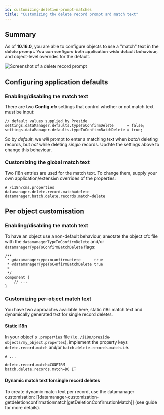 ```yaml
---
id: customizing-deletion-prompt-matches
title: "Customizing the delete record prompt and match text"
---
```


## Summary

As of **10.16.0**, you are able to configure objects to use a "match" text in the delete prompt. You can configure both application-wide default behaviour, and object-level overrides for the default.

![Screenshot of a delete record prompt](images/screenshots/deleteprompt.png)

## Configuring application defaults

### Enabling/disabling the match text

There are two **Config.cfc** settings that control whether or not match text must be input:

```luceescript
// default values supplied by Preside
settings.dataManager.defaults.typeToConfirmDelete      = false;
settings.dataManager.defaults.typeToConfirmBatchDelete = true;
```

So by _default_, we _will_ prompt to enter a matching text when _batch_ deleting records, but _not_ while deleting _single_ records. Update the settings above to change this behaviour.

### Customizing the global match text

Two i18n entries are used for the match text. To change them, supply your own application/extension overrides of the properties:

```properties
# /i18n/cms.properties
datamanager.delete.record.match=delete
datamanager.batch.delete.records.match=delete
```

## Per object customisation

### Enabling/disabling the match text

To have an object use a non-default behaviour, annotate the object cfc file with the `datamanagerTypeToConfirmDelete` and/or `datamanagerTypeToConfirmBatchDelete` flags:

```luceescript
/**
 * @datamanagerTypeToConfirmDelete      true
 * @datamanagerTypeToConfirmBatchDelete true
 *
 */
component {
	// ...
}

```

### Customizing per-object match text

You have two approaches available here, static i18n match text and dynamically generated text for single record deletes.

#### Static i18n

In your object's `.properties` file (i.e. `/i18n/preside-objects/my_object.propertes`), implement the property keys `delete.record.match` and/or `batch.delete.records.match`. i.e.

```properties
# ...

delete.record.match=CONFIRM
batch.delete.records.match=DO IT
```

#### Dynamic match text for single record deletes

To create dynamic match text per record, use the datamanager customisation: [[datamanager-customization-getdeletionconfirmationmatch|getDeletionConfirmationMatch]] (see guide for more details).




